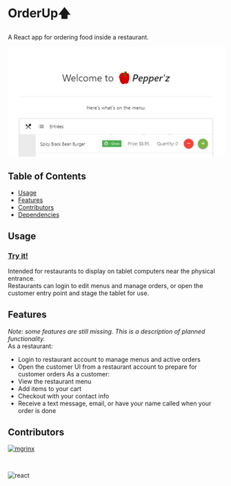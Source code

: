 # OrderUp🡅
A React app for ordering food inside a restaurant.  

![Screenshot](Screenshot.png)
## Table of Contents
- [Usage](#Usage)
- [Features](#Features)
- [Contributors](#Contributors)
- [Dependencies](#Dependencies)
## Usage
### [Try it!](http://shrouded-taiga-01572.herokuapp.com/)
Intended for restaurants to display on tablet computers near the physical entrance.  
Restaurants can login to edit menus and manage orders, or open the customer entry point and stage the tablet for use.
## Features

_Note: some features are still missing. This is a description of planned functionality._  
As a restaurant:
- Login to restaurant account to manage menus and active orders
- Open the customer UI from a restaurant account to prepare for customer orders
As a customer:
- View the restaurant menu
- Add items to your cart
- Checkout with your contact info
- Receive a text message, email, or have your name called when your order is done

## Contributors
<img align="left" src="https://github.com/mgrinx.png?size=24"><a href="https://github.com/mgrinx">mgrinx</a><br>  

&nbsp;  

![react](https://img.shields.io/badge/dynamic/json?color=blue&label=react&query=%24.dependencies.react&url=https%3A%2F%2Fraw.githubusercontent.com%2Fmgrinx%2Forderup%2Fmaster%2Fpackage.json)

